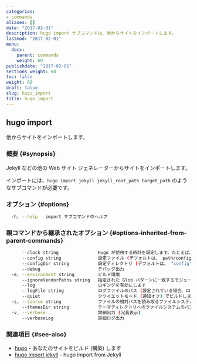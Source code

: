 ```yaml
---
categories:
- commands
aliases: []
date: "2017-02-01"
description: hugo import サブコマンドは、他からサイトをインポートします。
lastmod: "2017-02-01"
menu:
  docs:
    parent: commands
    weight: 60
publishdate: "2017-02-01"
sections_weight: 60
toc: false
weight: 60
draft: false
slug: hugo_import
title: hugo import
---
```

## hugo import

他からサイトをインポートします。

### 概要 {#synopsis}

Jekyll などの他の Web サイト ジェネレーターからサイトをインポートします。

インポートには、`hugo import jekyll jekyll_root_path target_path` のようなサブコマンドが必要です。

### オプション {#options}

```bash
  -h, --help   import サブコマンドのヘルプ
```

### 親コマンドから継承されたオプション {#options-inherited-from-parent-commands}

```bash
      --clock string               Hugo が使用する時計を設定します。たとえば、 --clock 2021-11-06T22:30:00.00+09:00
      --config string              設定ファイル (デフォルトは、 path/config.yaml|json|toml)
      --configDir string           設定ディレクトリ (デフォルトは、 "config")
      --debug                      デバッグ出力
  -e, --environment string         ビルド環境
      --ignoreVendorPaths string   指定された Glob パターンに一致するモジュールパスの _vendor を無視します
      --log                        ロギングを有効にします
      --logFile string             ログファイルのパス (設定されている場合、ログが自動的に有効になります)
      --quiet                      クワイエットモード (通知オフ) でビルドします
  -s, --source string              ファイルの相対パスを読み取るファイルシステムのパス
      --themesDir string           テーマディレクトリへのファイルシステムのパス
  -v, --verbose                    詳細出力 (冗長表示)
      --verboseLog                 詳細ログ出力
```

### 関連項目 {#see-also}

* [hugo](/commands/hugo/)	 - あなたのサイトをビルド (構築) します
* [hugo import jekyll](/commands/hugo_import_jekyll/)	 - hugo import from Jekyll

